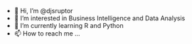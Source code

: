 - 👋 Hi, I’m @djsruptor
- 👀 I’m interested in Business Intelligence and Data Analysis
- 🌱 I’m currently learning R and Python
- 📫 How to reach me ...

<!---
djsruptor/djsruptor is a ✨ special ✨ repository because its `README.md` (this file) appears on your GitHub profile.
You can click the Preview link to take a look at your changes.
--->
